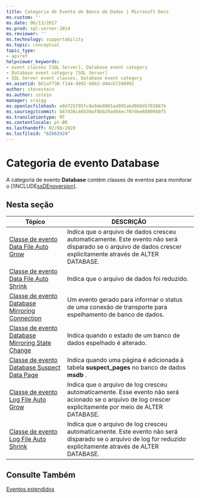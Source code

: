 ```yaml
---
title: Categoria de Evento de Banco de Dados | Microsoft Docs
ms.custom: ''
ms.date: 06/13/2017
ms.prod: sql-server-2014
ms.reviewer: ''
ms.technology: supportability
ms.topic: conceptual
topic_type:
- apiref
helpviewer_keywords:
- event classes [SQL Server], Database event category
- Database event category [SQL Server]
- SQL Server event classes, Database event category
ms.assetid: b61af738-f144-4992-b0b2-d44cb7240991
author: stevestein
ms.author: sstein
manager: craigg
ms.openlocfilehash: e0d725f95fc8e9de0865ad895abd860d5f03687b
ms.sourcegitcommit: b87d36c46b39af8b929ad94ec707dee8800950f5
ms.translationtype: MT
ms.contentlocale: pt-BR
ms.lasthandoff: 02/08/2020
ms.locfileid: "62662924"
---
```

# <a name="database-event-category"></a>Categoria de evento Database
  A categoria de evento **Database** contém classes de eventos para monitorar o [!INCLUDE[ssDEnoversion](../../includes/ssdenoversion-md.md)].  
  
## <a name="in-this-section"></a>Nesta seção  
  
|Tópico|DESCRIÇÃO|  
|-----------|-----------------|  
|[Classe de evento Data File Auto Grow](data-file-auto-grow-event-class.md)|Indica que o arquivo de dados cresceu automaticamente. Este evento não será disparado se o arquivo de dados crescer explicitamente através de ALTER DATABASE.|  
|[Classe de evento Data File Auto Shrink](data-file-auto-shrink-event-class.md)|Indica que o arquivo de dados foi reduzido.|  
|[Classe de evento Database Mirroring Connection](database-mirroring-connection-event-class.md)|Um evento gerado para informar o status de uma conexão de transporte para espelhamento de banco de dados.|  
|[Classe de evento Database Mirroring State Change](database-mirroring-state-change-event-class.md)|Indica quando o estado de um banco de dados espelhado é alterado.|  
|[Classe de evento Database Suspect Data Page](database-suspect-data-page-event-class.md)|Indica quando uma página é adicionada à tabela **suspect_pages** no banco de dados **msdb** .|  
|[Classe de evento Log File Auto Grow](log-file-auto-grow-event-class.md)|Indica que o arquivo de log cresceu automaticamente. Esse evento não será acionado se o arquivo de log crescer explicitamente por meio de ALTER DATABASE.|  
|[Classe de evento Log File Auto Shrink](log-file-auto-shrink-event-class.md)|Indica que o arquivo de log cresceu automaticamente. Este evento não será disparado se o arquivo de log for reduzido explicitamente através de ALTER DATABASE.|  
  
## <a name="see-also"></a>Consulte Também  
 [Eventos estendidos](../extended-events/extended-events.md)  
  
  
